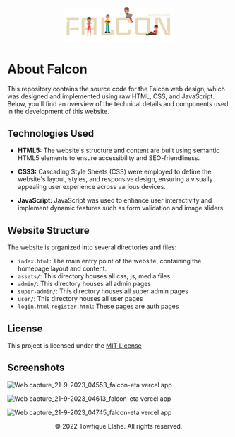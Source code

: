 <p align="center"><a href="" target="_blank"><img src="https://github.com/towfique-elahe/falcon-ui/blob/71e1090d7753bb34254c3b48dd44ffa264c391ef/assets/pictures/logo-dark.svg" width="250" alt="Logo"></a></p>

# About Falcon

This repository contains the source code for the Falcon web design, which was designed and implemented using raw HTML, CSS, and JavaScript. Below, you'll find an overview of the technical details and components used in the development of this website.

## Technologies Used

- **HTML5:** The website's structure and content are built using semantic HTML5 elements to ensure accessibility and SEO-friendliness.

- **CSS3:** Cascading Style Sheets (CSS) were employed to define the website's layout, styles, and responsive design, ensuring a visually appealing user experience across various devices.

- **JavaScript:** JavaScript was used to enhance user interactivity and implement dynamic features such as form validation and image sliders.

## Website Structure

The website is organized into several directories and files:

- `index.html`: The main entry point of the website, containing the homepage layout and content.
- `assets/`: This directory houses all css, js, media files
- `admin/`: This directory houses all admin pages
- `super-admin/`: This directory houses all super admin pages
- `user/`: This directory houses all user pages
- `login.html` `register.html`: These pages are auth pages

## License

This project is licensed under the [MIT License](https://choosealicense.com/licenses/mit/)

## Screenshots

![Web capture_21-9-2023_04553_falcon-eta vercel app](https://github.com/towfique-elahe/falcon-ui/assets/68939516/8be5946d-a006-4efc-89d6-4f82e3cfc21e)

![Web capture_21-9-2023_04613_falcon-eta vercel app](https://github.com/towfique-elahe/falcon-ui/assets/68939516/1734d905-786b-41f6-8bb1-01cf826751e1)

![Web capture_21-9-2023_04745_falcon-eta vercel app](https://github.com/towfique-elahe/falcon-ui/assets/68939516/7cd6f6cf-e8f9-4404-949a-4f0aa50bc2f6)


<p align="center">
  © 2022 Towfique Elahe. All rights reserved.
</p>
